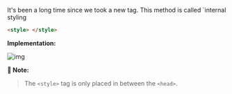 It's been a long time since we took a new tag. This method is called `internal styling

``````html
<style> </style>
``````

**Implementation:**

![img](https://lh6.googleusercontent.com/VI66a_XaRQfGsobYPbhYROU2h02pNE5VWiKgjJV-OAZ0h0Iqnfe5CjPO_hUWy8HlW39fBZksB_eGAteyPU644_mAjC-9tuLg5V5MtijacOOGp6HswbDb8JfIu5cvItPrfpabV6Ne=s0)

**📝 Note:** 

> The `<style>` tag is only placed in between the `<head>`.

